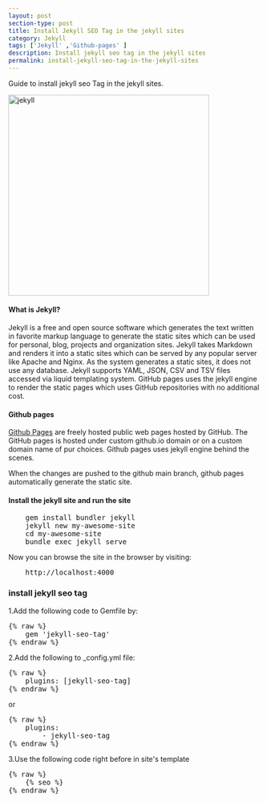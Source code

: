 ```yaml
---
layout: post
section-type: post
title: Install Jekyll SEO Tag in the jekyll sites
category: Jekyll
tags: ['Jekyll' ,'Github-pages' ]
description: Install jekyll seo tag in the jekyll sites
permalink: install-jekyll-seo-tag-in-the-jekyll-sites
---
```


Guide to install jekyll seo Tag in the jekyll sites.
<!--more-->

<img src="https://jekyllrb.com/img/jekyll-og.png" class="img-thumbnail img-rounded" height="400px" alt="jekyll">

#### What is Jekyll?

Jekyll is a free and open source software which generates the text written in favorite markup language to generate the
static sites which can be used for personal, blog, projects and organization sites. Jekyll takes Markdown and renders it into a
static sites which can be served by any popular server like Apache and Nginx. As the system generates a static sites, it
does not use any database. Jekyll supports YAML, JSON, CSV and TSV files accessed via liquid templating system. GitHub
pages uses the jekyll engine to render the static pages which uses GitHub repositories with no additional cost.


#### Github pages

[Github Pages](https://pages.github.com/) are freely hosted public web pages hosted by GitHub. The GitHub pages is
hosted under custom <span class="important">github.io</span> domain or on a custom domain name of pur choices. Github
pages uses jekyll engine behind the scenes.

When the changes are pushed to the github main branch, github pages automatically generate the static site. 

#### Install the jekyll site and run the site

<pre class="terminal">
    gem install bundler jekyll
    jekyll new my-awesome-site
    cd my-awesome-site
    bundle exec jekyll serve
</pre>  


Now you can browse the site in the browser by visiting:

<pre class="terminal">
    http://localhost:4000
</pre>  



### install jekyll seo tag

1.Add the following code to Gemfile by:

<pre class="terminal">
{% raw %}
    gem 'jekyll-seo-tag'
{% endraw %}
</pre>  

2.Add the following to _config.yml file:

<pre class="terminal">
{% raw %}
    plugins: [jekyll-seo-tag]
{% endraw %}
</pre>

or

<pre class="terminal">
{% raw %}
    plugins:
        - jekyll-seo-tag
{% endraw %}
</pre>  

 
3.Use the following code right before <span class="important"> </head> </span> in site's template

<pre class="terminal">
{% raw %}
    {% seo %}
{% endraw %}
</pre>
